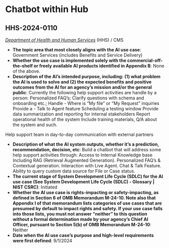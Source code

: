 # Chatbot within Hub
## HHS-2024-0110
_[Department of Health and Human Services](<../3_agency/Department of Health and Human Services.md>)_ (HHS) / CMS


+ **The topic area that most closely aligns with the AI use case**: Government Services (includes Benefits and Service Delivery)
+ **Whether the use case is implemented solely with the commercial-off-the-shelf or freely available AI products identified in Appendix B**: None of the above.
+ **Description of the AI’s intended purpose, including: (1) what problem the AI is used to solve and (2) the expected benefits and positive outcomes from the AI for an agency’s mission and/or the general public**: Currently the following help support activities are handle by a person:
Personalized FAQ’s; 
Clarify questions with schema and onboarding etc.; 
Handle - Where is “My file” or “My Request” inquiries
Provide a - Talk to Agent feature
Scheduling a testing window
Provide data summarization and reporting for internal stakeholders
Report operational health of the system
Include training materials, Q/A about the system and such.

Help support team in day-to-day communication with external partners
+ **Description of what the AI system outputs, whether it’s a prediction, recommendation, decision, etc**: Build a chatbot that will address some help support activities through:
Access to Internal Knowledge base Including RAG (Retrieval Augmented Generation).
Personalized FAQ’s & Contextual generation.
Interaction with Live Agent.
Chat & Talk Feature.
Ability to query custom data source for File or Case status.
+ **The current stage of System Development Life Cycle (SDLC) for the AI use case (See System Development Life Cycle (SDLC) - Glossary | NIST CSRC)**: Initiated
+ **Whether the AI use case is rights-impacting or safety-impacting, as defined in Section 6 of OMB Memorandum M-24-10. Note also that Appendix I of that memorandum lists categories of use cases that are presumed by default to impact rights and safety. If your use case falls into those lists, you must not answer “neither” to this question without a formal determination made by your agency’s Chief AI Officer, pursuant to Section 5(b) of OMB Memorandum M-24-10**: Neither
+ **Date when the AI use case’s purpose and high-level requirements were first defined**: 9/1/2024